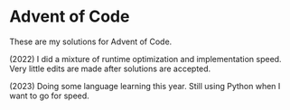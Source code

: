 # Advent of Code

These are my solutions for Advent of Code.

(2022) I did a mixture of runtime optimization and implementation speed. Very little edits are made after solutions are accepted.

(2023) Doing some language learning this year. Still using Python when I want to go for speed.
